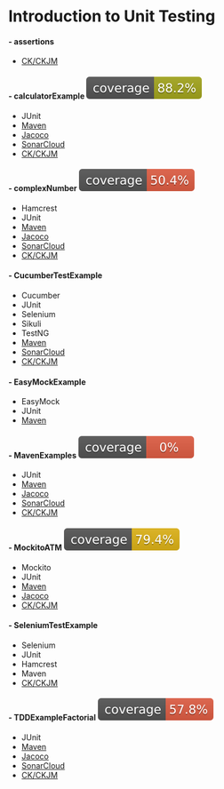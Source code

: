 # Introduction to Unit Testing

#### - assertions
- [CK/CKJM](https://github.com/Javier-DlaP/IntroUnitTesting/actions/workflows/metrics.yml)

#### - calculatorExample ![codecov](.github/badges/badge_calculatorExample.svg)
- JUnit
- [Maven](https://github.com/Javier-DlaP/IntroUnitTesting/actions/workflows/test.yml)
- [Jacoco](https://github.com/Javier-DlaP/IntroUnitTesting/actions/workflows/test.yml)
- [SonarCloud](https://sonarcloud.io/dashboard?id=Javier-DlaP_IntroUnitTesting_calculatorExample&branch=master)
- [CK/CKJM](https://github.com/Javier-DlaP/IntroUnitTesting/actions/workflows/metrics.yml)

#### - complexNumber ![codecov](.github/badges/badge_complexNumber.svg)
- Hamcrest
- JUnit
- [Maven](https://github.com/Javier-DlaP/IntroUnitTesting/actions/workflows/test.yml)
- [Jacoco](https://github.com/Javier-DlaP/IntroUnitTesting/actions/workflows/test.yml)
- [SonarCloud](https://sonarcloud.io/dashboard?id=Javier-DlaP_IntroUnitTesting_complexNumber&branch=master)
- [CK/CKJM](https://github.com/Javier-DlaP/IntroUnitTesting/actions/workflows/metrics.yml)

#### - CucumberTestExample
- Cucumber
- JUnit
- Selenium
- Sikuli
- TestNG
- [Maven](https://github.com/Javier-DlaP/IntroUnitTesting/actions/workflows/test.yml)
- [SonarCloud](https://sonarcloud.io/dashboard?id=Javier-DlaP_IntroUnitTesting_CucumberTestExample&branch=master)
- [CK/CKJM](https://github.com/Javier-DlaP/IntroUnitTesting/actions/workflows/metrics.yml)

#### - EasyMockExample
- EasyMock
- JUnit
- [Maven](https://github.com/Javier-DlaP/IntroUnitTesting/actions/workflows/test.yml)

#### - MavenExamples ![codecov](.github/badges/badge_MavenExamples.svg)
- JUnit
- [Maven](https://github.com/Javier-DlaP/IntroUnitTesting/actions/workflows/test.yml)
- [Jacoco](https://github.com/Javier-DlaP/IntroUnitTesting/actions/workflows/test.yml)
- [SonarCloud](https://sonarcloud.io/dashboard?id=Javier-DlaP_IntroUnitTesting_MavenExamples&branch=master)
- [CK/CKJM](https://github.com/Javier-DlaP/IntroUnitTesting/actions/workflows/metrics.yml)

#### - MockitoATM ![codecov](.github/badges/badge_MockitoATM.svg)
- Mockito
- JUnit
- [Maven](https://github.com/Javier-DlaP/IntroUnitTesting/actions/workflows/test.yml)
- [Jacoco](https://github.com/Javier-DlaP/IntroUnitTesting/actions/workflows/test.yml)
- [CK/CKJM](https://github.com/Javier-DlaP/IntroUnitTesting/actions/workflows/metrics.yml)

#### - SeleniumTestExample
- Selenium
- JUnit
- Hamcrest
- Maven
- [CK/CKJM](https://github.com/Javier-DlaP/IntroUnitTesting/actions/workflows/metrics.yml)

#### - TDDExampleFactorial ![codecov](.github/badges/badge_TDDExampleFactorial.svg)
- JUnit
- [Maven](https://github.com/Javier-DlaP/IntroUnitTesting/actions/workflows/test.yml)
- [Jacoco](https://github.com/Javier-DlaP/IntroUnitTesting/actions/workflows/test.yml)
- [SonarCloud](https://sonarcloud.io/dashboard?id=Javier-DlaP_IntroUnitTesting_TDDExampleFactorial&branch=master)
- [CK/CKJM](https://github.com/Javier-DlaP/IntroUnitTesting/actions/workflows/metrics.yml)